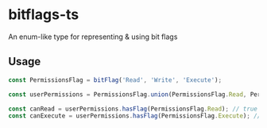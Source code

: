 # bitflags-ts

An enum-like type for representing & using bit flags

## Usage

```ts
const PermissionsFlag = bitFlag('Read', 'Write', 'Execute');

const userPermissions = PermissionsFlag.union(PermissionsFlag.Read, PermissionsFlag.Write);

const canRead = userPermissions.hasFlag(PermissionsFlag.Read); // true
const canExecute = userPermissions.hasFlag(PermissionsFlag.Execute); // false
```